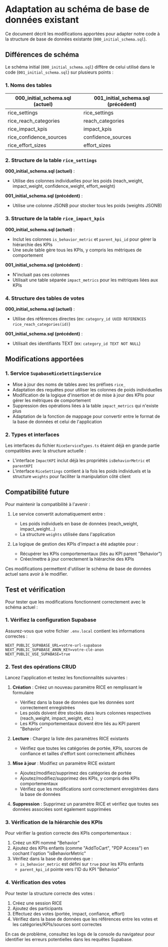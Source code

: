 # Adaptation au schéma de base de données existant

Ce document décrit les modifications apportées pour adapter notre code à la structure de base de données existante (`000_initial_schema.sql`).

## Différences de schéma

Le schéma initial (`000_initial_schema.sql`) diffère de celui utilisé dans le code (`001_initial_schema.sql`) sur plusieurs points :

### 1. Noms des tables

| 000_initial_schema.sql (actuel) | 001_initial_schema.sql (précédent) |
|--------------------------------|----------------------------------|
| rice_settings | rice_settings |
| rice_reach_categories | reach_categories |
| rice_impact_kpis | impact_kpis |
| rice_confidence_sources | confidence_sources |
| rice_effort_sizes | effort_sizes |

### 2. Structure de la table `rice_settings`

**000_initial_schema.sql (actuel)** : 
- Utilise des colonnes individuelles pour les poids (reach_weight, impact_weight, confidence_weight, effort_weight)

**001_initial_schema.sql (précédent)** :
- Utilise une colonne JSONB pour stocker tous les poids (weights JSONB)

### 3. Structure de la table `rice_impact_kpis`

**000_initial_schema.sql (actuel)** :
- Inclut les colonnes `is_behavior_metric` et `parent_kpi_id` pour gérer la hiérarchie des KPIs
- Une seule table gère tous les KPIs, y compris les métriques de comportement

**001_initial_schema.sql (précédent)** :
- N'incluait pas ces colonnes
- Utilisait une table séparée `impact_metrics` pour les métriques liées aux KPIs

### 4. Structure des tables de votes

**000_initial_schema.sql (actuel)** :
- Utilise des références directes (ex: `category_id UUID REFERENCES rice_reach_categories(id)`)

**001_initial_schema.sql (précédent)** :
- Utilisait des identifiants TEXT (ex: `category_id TEXT NOT NULL`)

## Modifications apportées

### 1. Service `SupabaseRiceSettingsService`

- Mise à jour des noms de tables avec les préfixes `rice_`
- Adaptation des requêtes pour utiliser les colonnes de poids individuelles 
- Modification de la logique d'insertion et de mise à jour des KPIs pour gérer les métriques de comportement
- Suppression des opérations liées à la table `impact_metrics` qui n'existe plus
- Adaptation de la fonction de mappage pour convertir entre le format de la base de données et celui de l'application

### 2. Types et interfaces

Les interfaces du fichier `RiceServiceTypes.ts` étaient déjà en grande partie compatibles avec la structure actuelle :
- L'interface `ImpactKPI` inclut déjà les propriétés `isBehaviorMetric` et `parentKPI` 
- L'interface `RiceSettings` contient à la fois les poids individuels et la structure `weights` pour faciliter la manipulation côté client

## Compatibilité future

Pour maintenir la compatibilité à l'avenir :

1. Le service convertit automatiquement entre :
   - Les poids individuels en base de données (reach_weight, impact_weight...)
   - La structure `weights` utilisée dans l'application

2. La logique de gestion des KPIs d'impact a été adaptée pour :
   - Récupérer les KPIs comportementaux (liés au KPI parent "Behavior")
   - Créer/mettre à jour correctement la hiérarchie des KPIs

Ces modifications permettent d'utiliser le schéma de base de données actuel sans avoir à le modifier.

## Test et vérification

Pour tester que les modifications fonctionnent correctement avec le schéma actuel :

### 1. Vérifiez la configuration Supabase

Assurez-vous que votre fichier `.env.local` contient les informations correctes :

```
NEXT_PUBLIC_SUPABASE_URL=votre-url-supabase
NEXT_PUBLIC_SUPABASE_ANON_KEY=votre-clé-anon
NEXT_PUBLIC_USE_SUPABASE=true
```

### 2. Test des opérations CRUD

Lancez l'application et testez les fonctionnalités suivantes :

1. **Création** : Créez un nouveau paramètre RICE en remplissant le formulaire
   - Vérifiez dans la base de données que les données sont correctement enregistrées
   - Les poids doivent être stockés dans leurs colonnes respectives (reach_weight, impact_weight, etc.)
   - Les KPIs comportementaux doivent être liés au KPI parent "Behavior"

2. **Lecture** : Chargez la liste des paramètres RICE existants
   - Vérifiez que toutes les catégories de portée, KPIs, sources de confiance et tailles d'effort sont correctement affichées

3. **Mise à jour** : Modifiez un paramètre RICE existant
   - Ajoutez/modifiez/supprimez des catégories de portée
   - Ajoutez/modifiez/supprimez des KPIs, y compris des KPIs comportementaux
   - Vérifiez que les modifications sont correctement enregistrées dans la base de données

4. **Suppression** : Supprimez un paramètre RICE et vérifiez que toutes ses données associées sont également supprimées

### 3. Vérification de la hiérarchie des KPIs

Pour vérifier la gestion correcte des KPIs comportementaux :

1. Créez un KPI nommé "Behavior"
2. Ajoutez des KPIs enfants (comme "AddToCart", "PDP Access") en cochant l'option "isBehaviorMetric"
3. Vérifiez dans la base de données que :
   - `is_behavior_metric` est défini sur `true` pour les KPIs enfants
   - `parent_kpi_id` pointe vers l'ID du KPI "Behavior"

### 4. Vérification des votes

Pour tester la structure correcte des votes :

1. Créez une session RICE
2. Ajoutez des participants
3. Effectuez des votes (portée, impact, confiance, effort)
4. Vérifiez dans la base de données que les références entre les votes et les catégories/KPIs/sources sont correctes

En cas de problème, consultez les logs de la console du navigateur pour identifier les erreurs potentielles dans les requêtes Supabase. 
